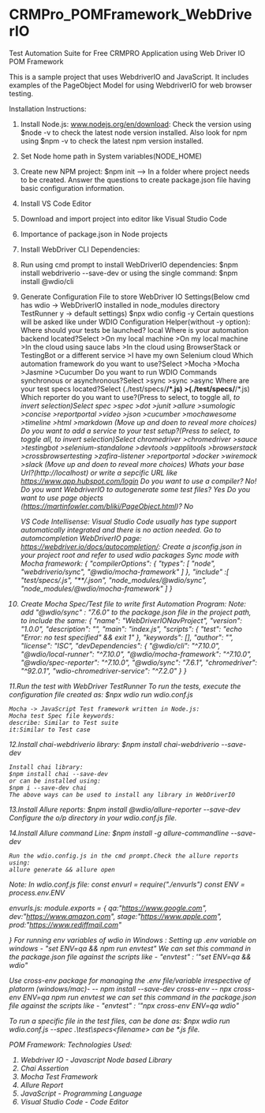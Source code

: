 # CRMPro_POMFramework_WebDriverIO
Test Automation Suite for Free CRMPRO Application using Web Driver IO POM Framework

This is a sample project that uses WebdriverIO and JavaScript. 
It includes examples of the PageObject Model for using WebdriverIO for web browser testing.

Installation Instructions:

1. Install Node.js: www.nodejs.org/en/download:
   Check the version using $node -v to check the latest node version installed.
   Also look for npm using $npm -v to check the latest npm version installed.
2. Set Node home path in System variables(NODE_HOME)
3. Create new NPM project: $npm init --> In a folder where project needs to be created.
   Answer the questions to create package.json file having basic configuration information.
4. Install VS Code Editor
5. Download and import project into editor like Visual Studio Code
6. Importance of package.json in Node projects
7. Install WebDriver CLI Dependencies:
8. Run using cmd prompt to install WebDriverIO dependencies:
    $npm install webdriverio --save-dev
	or using the single command:
	$npm install @wdio/cli
9. Generate Configuration File to store WebDriver IO Settings(Below cmd has wdio -> WebDriverIO installed in node_modules directory
	TestRunner y -> default settings)
	$npx wdio config -y
	Certain questions will be asked like under WDIO Configuration Helper(without -y option):
	Where should your tests be launched? local
	Where is your automation backend located?Select >On my local machine
		>On my local machine
		>In the cloud using sauce labs 
		>In the cloud using BrowserStack or TestingBot or a different service
		>I have my own Selenium cloud
	Which automation framework do you want to use?Select >Mocha
		>Mocha
		>Jasmine
		>Cucumber
	Do you want to run WDIO Commands synchronous or asynchronous?Select >sync
		>sync
		>async
	Where are your test specs located?Select (./test/specs/**/*.js)
		>(./test/specs/**/*.js)
	Which reporter do you want to use?(Press <space> to select, <a> to toggle all, <i> to invert selection)Select spec
		>spec
		>dot
		>junit
		>allure
		>sumologic
		>concise
		>reportportal
		>video
		>json
		>cucumber
		>mochawesome
		>timeline
		>html
		>markdown
		(Move up and doen to reveal more choices)
	Do you want to add a service to your test setup?(Press <space> to select, <a> to toggle all, <i> to invert selection)Select chromedriver
		>chromedriver
		>sauce
		>testingbot
		>selenium-standalone
		>devtools
		>applitools
		>browserstack
		>crossbrowsertesting
		>zafira-listener
		>reportportal
		>docker
		>wiremock
		>slack
		(Move up and doen to reveal more choices)
	Whats your base Url?(http://localhost)
	or write a sepcific URL like https://www.app.hubspot.com/login 
    Do you want to use a compiler? No!
    Do you want WebdriverIO to autogenerate some test files? Yes
    Do you want to use page objects (https://martinfowler.com/bliki/PageObject.html)? No

	VS Code Intellisense: Visual Studio Code usually has type support automatically integrated and there is no action needed.
	Go to automcompletion WebDriverIO page: https://webdriver.io/docs/autocompletion/:
	Create a jsconfig.json in your project root and refer to used wdio packages
	Sync mode with Mocha framework:
	{
		"compilerOptions": {
			"types": [
				"node",
				"webdriverio/sync",
				"@wdio/mocha-framework"
			]
		},
		"include" :[
			"test/specs/*.js",
			"**/*.json",
			"node_modules/@wdio/sync",
			"node_modules/@wdio/mocha-framework"
		]
	}

10. Create Mocha Spec/Test file to write first Automation Program:
    Note: add "@wdio/sync" : "7.6.0" to the package.json file in the project path, to include the same:
	{
		"name": "WebDriverIONavProject",
		"version": "1.0.0",
		"description": "",
		"main": "index.js",
		"scripts": {
			"test": "echo \"Error: no test specified\" && exit 1"
		},
		"keywords": [],
		"author": "",
		"license": "ISC",
		"devDependencies": {
			"@wdio/cli": "^7.10.0",
			"@wdio/local-runner": "^7.10.0",
			"@wdio/mocha-framework": "^7.10.0",
			"@wdio/spec-reporter": "^7.10.0",
			"@wdio/sync": "7.6.1",
			"chromedriver": "^92.0.1",
			"wdio-chromedriver-service": "^7.2.0"
		}
	}

11.Run the test with WebDriver TestRunner
	To run the tests, execute the configuration file created as:
	$npx wdio run wdio.conf.js

	Mocha -> JavaScript Test framework written in Node.js:
	Mocha test Spec file keywords:
	describe: Similar to Test suite 
	it:Similar to Test case

12.Install chai-webdriverio library:
	$npm install chai-webdriverio --save-dev

	Install chai library:
	$npm install chai --save-dev
	or can be installed using:
	$npm i --save-dev chai
	The above ways can be used to install any library in WebDriverIO

13.Install Allure reports:
	$npm install @wdio/allure-reporter --save-dev
	Configure the o/p directory in your wdio.conf.js file.

14.Install Allure command Line:
	$npm install -g allure-commandline --save-dev

	Run the wdio.config.js in the cmd prompt.Check the allure reports using:
	allure generate && allure open


Note:
In wdio.conf.js file:
const envurl = require("./envurls")
const ENV = process.env.ENV

envurls.js:
module.exports = 
{
    qa:"https://www.google.com",
    dev:"https://www.amazon.com",
    stage:"https://www.apple.com",
    prod:"https://www.rediffmail.com"

}
For running env variables of wdio in Windows :
Setting up .env variable on windows - "set ENV=qa && npm run envtest"
We can set this command in the package.json file against the scripts like - "envtest" : '"set ENV=qa && wdio"

Use cross-env package for managing the .env file/variable irrespective of platorm (windows/mac)-
-- npm install --save-dev cross-env
-- npx cross-env ENV=qa npm run envtest
we can set this command in the package.json file against the scripts like - "envtest" : '"npx cross-env ENV=qa wdio"


To run a specific file in the test files, can be done as:
$npx wdio run wdio.conf.js --spec .\test\specs\<filename> 
<filename> can be *.js file.

POM Framework:
Technologies Used:
1. Webdriver IO - Javascript Node based Library
2. Chai Assertion
3. Mocha Test Framework
4. Allure Report
5. JavaScript - Programming Language
6. Visual Studio Code - Code Editor


